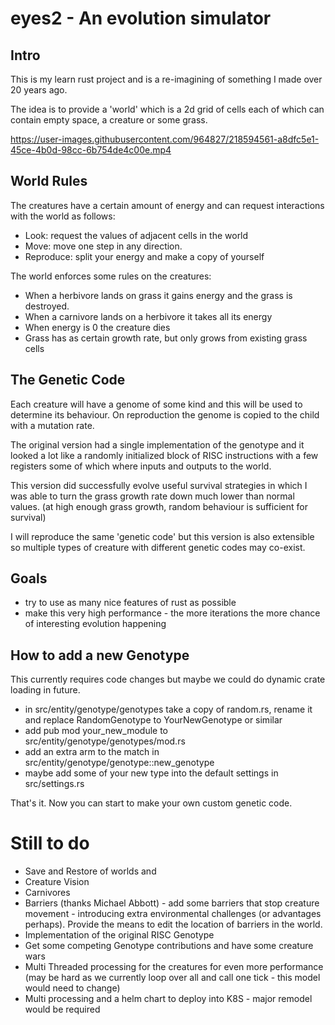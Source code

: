 # eyes2 - An evolution simulator

## Intro
This is my learn rust project and is a re-imagining of something I made over
20 years ago.

The idea is to provide a 'world' which is a 2d grid of cells each of which
can contain empty space, a creature or some grass.


https://user-images.githubusercontent.com/964827/218594561-a8dfc5e1-45ce-4b0d-98cc-6b754de4c00e.mp4



## World Rules

The creatures have a certain amount of energy and can request interactions
with the world as follows:

- Look: request the values of adjacent cells in the world
- Move: move one step in any direction.
- Reproduce: split your energy and make a copy of yourself

The world enforces some rules on the creatures:

- When a herbivore lands on grass it gains energy and the grass is destroyed.
- When a carnivore lands on a herbivore it takes all its energy
- When energy is 0 the creature dies
- Grass has as certain growth rate, but only grows from existing grass cells

## The Genetic Code

Each creature will have a genome of some kind and this will be used to determine
its behaviour. On reproduction the genome is copied to the child with a
mutation rate.

The original version had a single implementation of the genotype and it looked
a lot like a randomly initialized block of RISC instructions with a few registers
some of which where inputs and outputs to the world.

This version did successfully evolve useful survival strategies in which I
was able to turn the grass growth rate down much lower than normal values.
(at high enough grass growth, random behaviour is sufficient for survival)

I will reproduce the same 'genetic code' but this version is also extensible
so multiple types of creature with different genetic codes may co-exist.

## Goals

- try to use as many nice features of rust as possible
- make this very high performance - the more iterations the more chance of
  interesting evolution happening

## How to add a new Genotype

This currently requires code changes but maybe we could do dynamic crate
loading in future.

- in src/entity/genotype/genotypes take a copy of random.rs, rename it
  and replace RandomGenotype to YourNewGenotype or similar
- add pub mod your_new_module to src/entity/genotype/genotypes/mod.rs
- add an extra arm to the match in src/entity/genotype/genotype::new_genotype
- maybe add some of your new type into the default settings in
  src/settings.rs

That's it. Now you can start to make your own custom genetic code.

# Still to do

- Save and Restore of worlds and
- Creature Vision
- Carnivores
- Barriers (thanks Michael Abbott) - add some barriers that stop creature
  movement - introducing extra environmental challenges (or advantages perhaps).
  Provide the means to edit the location of barriers in the world.
- Implementation of the original RISC Genotype
- Get some competing Genotype contributions and have some creature wars
- Multi Threaded processing for the creatures for even more performance
  (may be hard as we currently loop over all and call one tick - this
  model would need to change)
- Multi processing and a helm chart to deploy into K8S - major remodel would
  be required

